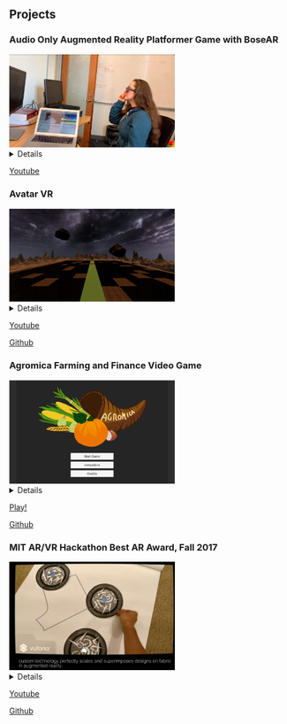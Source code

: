 ## Projects

### Audio Only Augmented Reality Platformer Game with BoseAR
<img src="images/ar.png" alt="ar" width="300"/>
<details>
In this project, we explored a new kind of game: a “blind platformer.” Using the spatial sound capabilities of Unity in conjunction with Bose Frames, we designed a game where the player uses their ears to navigate. Our first goal was to determine if this was even possible. Then, once we had that, we wanted to make the experience fun, and not frustrating. To that end, we found three guidelines to follow when designing a game meant to be played and navigated with audio only:
(i) offer the player one audio target at a time, (ii) always have a linear path to follow, and (iii) give clear and immediate feedback. 
This project was built by me and another person, and we were both involved in all aspects of designing and implementation.
</details>

[Youtube](https://www.youtube.com/watch?v=XnTTtl0vi3g)

### Avatar VR
<img src="images/avatar.png" alt="avatar" width="300"/>
<details>
  Inspired by the popular show Avatar, as part of my class CMS.339, my team developped a virtual reality game. In the game, you solve puzzles using different bending techniques, like the show (e.g. fire bending). My main role in the project was the interface the user experianced. How did they interact in the world? How could we make the experiance feel natural? How could we make each motion unique and capture the essence of different elements - flow for water, force for fire, rotation for air, and lines for earth. While I helped design the puzzles, the majority of my time was focused on getting manipulations from the oculus controllers and finding what data we needed to look for to read each interaction. 
   </details>
   
 [Youtube](https://www.youtube.com/watch?v=A2SIj2BIOAo)
 
 [Github](https://github.com/jimmyz42/avatar-puzzles)

### Agromica Farming and Finance Video Game
<img src="images/agromica.png" alt="agromica" width="300"/>
<details>
  As part of my CMS.611, my team developed a farm game, where you pland, harvest and leverage the local market to expand your farm. We all spent a lot of time designing the game at the start of the project. I primarily worked on the backend when developping this game, focusing on modularity. 
    </details>
    
 [Play!](https://darbopp.github.io/)
 
 [Github](https://github.com/Mach131/CMS611-S19Final)

### MIT AR/VR Hackathon Best AR Award, Fall 2017
<img src="images/cosplayAR.png" alt="cosplayAR" width="300"/>
<details>
 We've been making clothing the same way since 1860 using inflexible tissue paper designs. Our application scales and superimposes clothing patterns on fabric, greately simplifying making clothes.
 </details>
 
 [Youtube](https://www.youtube.com/watch?v=9dUAmJhmx0w) 
 
 [Github](https://github.com/Reality-Virtually-Hackathon/CosplayAR)



